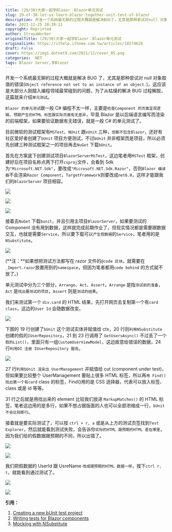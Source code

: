 ```yaml
---
title: (29/30)大家一起学Blazor：Blazor单元测试
slug: 29-of-30-let-us-learn-blazor-together-unit-test-of-blazor
description: 开发一个系统最无聊的过程大概就是解决BUG了，尤其是那种尝试对null 对象取值的错误(`Object reference not set to an instance of an object.`)，这应该是大部分人刚踏入编程领域最常碰到的问题，为了从枯燥的解决BUG过程解脱，这篇就来介绍`单元测试`。
date: 2021-12-25 20:39:11
copyright: Reprinted
author: StrayaWorker
originalTitle: (29/30)大家一起学Blazor：Blazor单元测试
originalLink: https://ithelp.ithome.com.tw/articles/10274629
draft: False
cover: https://img1.dotnet9.com/2021/12/cover_05.png
categories: .NET
tags: Blazor Server,学Blazor
---
```


开发一个系统最无聊的过程大概就是解决 BUG 了，尤其是那种尝试对 null 对象取值的错误(`Object reference not set to an instance of an object.`)，这应该是大部分人刚踏入编程领域最常碰到的问题，为了从枯燥的解决 BUG 过程解脱，这篇就来介绍`单元测试`。

`Blazor 的单元测试`跟一般 C# 编程不太一样，主要是`检查Component 的页面呈现逻辑`、`预期产生的HTML 标签跟实际页面有无差异`，毕竟 Blazor 是以后端语言编写而渲染的前端框架，如果要验证数据有无错误，就是一般 C# 的单元测试了。

目前微软的测试框架有`MSTest`、`NUnit` 跟`xUnit` 三种，`但都不包含Blazor`，还好有社区爱好者创建了`bUnit` 项目方便测试，不过`bUnit` 并非框架而是项目，所以必须先创建三种测试框架之一的项目再去`NuGet` 下载`bUnit`。

首先在方案底下创建测试项目`BlazorServerMsTest`，这边笔者用`MSTest` 框架，创建好后在项目名称点两下打开`csproj`文件，会看到 Sdk 为`"Microsoft.NET.Sdk"`，要改成`"Microsoft.NET.Sdk.Razor"`，否则`Blazor 编译器`不会渲染`Razor Component`，`TargetFramework`则要改成`net6.0`，这样才能跟我们的`BlazorServer` 项目相容。

![](https://img1.dotnet9.com/2021/12/4101.png)

![](https://img1.dotnet9.com/2021/12/4102.png)

![](https://img1.dotnet9.com/2021/12/4103.png)

接着去`NuGet` 下载`bunit`，并且引用主项目`BlazorServer`，如果要测试的 Component 没有用到数据，这样就完成前期作业了，但现实情况都是需要跟数据交互，也就是需要`Service`，所以要下载可以`产生假数据`的`Service`，笔者用的是`NSubstitute`。

![](https://img1.dotnet9.com/2021/12/4104.png)

(**注：**如果想把测试方法都写在 razor 文件的`@code 区块`，就需要在 `_Import.razor`放置用到的`namespace`，但因为笔者都用`code behind` 的方式就不放了。)

单元测试中分为三个部分，`Arrange`、`Act`、`Assert`，`Arrange` 是指`测试前的准备`，`Act` 是`找出要测试的项目`，`Assert` 则是`测试的结果`。

我们来测试第一个 `div.card` 的 HTML 结果，先打开网页去复制第一个有`card class`，这边的`User Id` 会随数据改变。

![](https://img1.dotnet9.com/2021/12/4105.png)

下图的 19 行创建了`bUnit` 这个测试实体并赋值给 ctx，20 行则`利用NSubstitute` 创建的假的`IUserRepository`，21 到 23 行调用了 `GetUsersAsync()` 不过丢了一个`假的List()`，里面只有一组`CustomUserViewModel`，这边故意给错误的数据，24 行`利用DI 注册 IUserRepository 服务`。

![](https://img1.dotnet9.com/2021/12/4106.png)

27 行`利用bUnit 渲染出 UserManagement` 并赋值给 cut (component under test)，但如果要比较整个 UserManagement 要贴上很多 HTML 标签，所以再`用 Find() 找出第一个有card` class 的标签，Find()用的是 CSS 选择器，代表可以放入标签、class 或是 id 等等。

31 行之后就是用找出来的 element 比较我们放进 `MarkupMatches()` 的 HTML 标签，笔者这边用的是多行，如果不想占据版面的人也可以全部浓缩成一行，`bUnit 不会比较断行`。

接着就是要实际测试了，可以按 `ctrl + r, a` 或是从上方的测试页签找到`Test Explorer`，然后就能看到测试失败，会告诉你`实际的HTML 跟预期的HTML 差在哪里`，因为我们给的假数据跟预期的不同，所以出错了。

![](https://img1.dotnet9.com/2021/12/4107.png)

![](https://img1.dotnet9.com/2021/12/4108.png)

我们把假数据的 UserId 跟 UsreName `改成跟预期的HTML 数据一样`，按下`ctrl r, t`，就能看到通过测试了。

![](https://img1.dotnet9.com/2021/12/4109.png)

![](https://img1.dotnet9.com/2021/12/4110.png)

**引用：**

1. [Creating a new bUnit test project](https://bunit.dev/docs/getting-started/create-test-project.html?tabs=mstest)
2. [Writing tests for Blazor components](https://bunit.dev/docs/getting-started/writing-tests.html?tabs=mstest)
3. [Mocking with NSubstitute](https://www.youtube.com/watch?v=aTx8_79QkDE)
